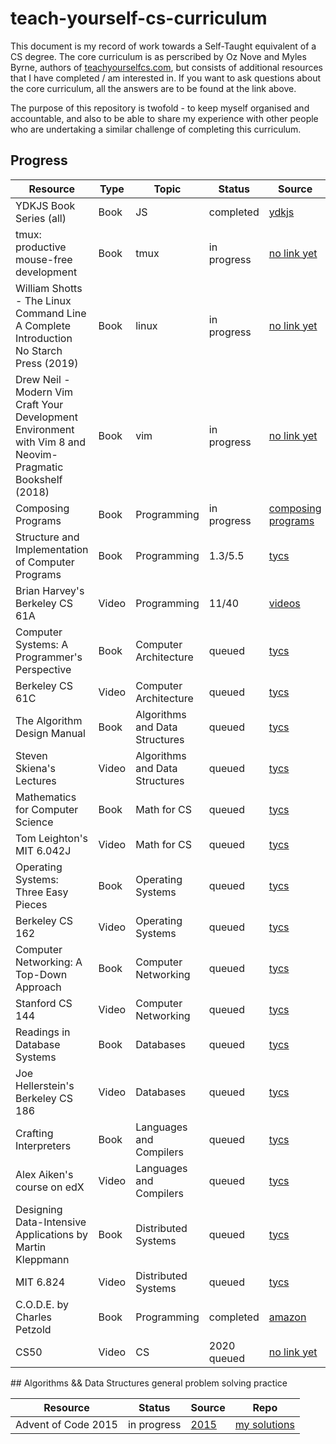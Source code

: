 # teach-yourself-cs-curriculum

This document is my record of work towards a Self-Taught equivalent of a CS degree. The core curriculum is as perscribed by Oz Nove and Myles Byrne, authors of [teachyourselfcs.com](https://teachyourselfcs.com), but consists of additional resources that I have completed / am interested in. If you want to ask questions about the core curriculum, all the answers are to be found at the link above.

The purpose of this repository is twofold - to keep myself organised and accountable, and also to be able to share my experience with other people who are undertaking a similar challenge of completing this curriculum.

## Progress

Resource | Type | Topic | Status | Source
---------|------|-------|--------|-------
YDKJS Book Series (all) | Book | JS | completed | [ydkjs](https://github.com/getify/You-Dont-Know-JS)
tmux: productive mouse-free development | Book | tmux | in progress | [no link yet]() 
William Shotts - The Linux Command Line A Complete Introduction No Starch Press (2019) | Book | linux | in progress | [no link yet]() 
Drew Neil - Modern Vim Craft Your Development Environment with Vim 8 and Neovim-Pragmatic Bookshelf (2018) | Book | vim | in progress | [no link yet]() 
Composing Programs | Book | Programming | in progress | [composing programs](https://composingprograms.com/) 
Structure and Implementation of Computer Programs | Book | Programming | 1.3/5.5 | [tycs](https://teachyourselfcs.com/)
Brian Harvey's Berkeley CS 61A | Video |  Programming | 11/40 | [videos](https://archive.org/details/ucberkeley-webcast-PL3E89002AA9B9879E?sort=titleSorter)
Computer Systems: A Programmer's Perspective | Book | Computer Architecture | queued | [tycs](https://teachyourselfcs.com/)
Berkeley CS 61C | Video | Computer Architecture | queued | [tycs](https://teachyourselfcs.com/)
The Algorithm Design Manual | Book | Algorithms and Data Structures | queued | [tycs](https://teachyourselfcs.com/)
Steven Skiena's Lectures | Video | Algorithms and Data Structures | queued | [tycs](https://teachyourselfcs.com/)
Mathematics for Computer Science | Book | Math for CS | queued | [tycs](https://teachyourselfcs.com/)
Tom Leighton's MIT 6.042J | Video | Math for CS | queued | [tycs](https://teachyourselfcs.com/)
Operating Systems: Three Easy Pieces | Book | Operating Systems | queued | [tycs](https://teachyourselfcs.com/)
Berkeley CS 162 | Video | Operating Systems | queued | [tycs](https://teachyourselfcs.com/)
Computer Networking: A Top-Down Approach | Book | Computer Networking | queued | [tycs](https://teachyourselfcs.com/)
Stanford CS 144 | Video | Computer Networking | queued | [tycs](https://teachyourselfcs.com/)
Readings in Database Systems | Book | Databases | queued | [tycs](https://teachyourselfcs.com/)
Joe Hellerstein's Berkeley CS 186 | Video | Databases | queued | [tycs](https://teachyourselfcs.com/)
Crafting Interpreters | Book | Languages and Compilers | queued | [tycs](https://teachyourselfcs.com/)
Alex Aiken's course on edX | Video | Languages and Compilers | queued | [tycs](https://teachyourselfcs.com/)
Designing Data-Intensive Applications by Martin Kleppmann | Book | Distributed Systems | queued | [tycs](https://teachyourselfcs.com/)
MIT 6.824 | Video | Distributed Systems | queued | [tycs](https://teachyourselfcs.com/)
C.O.D.E. by Charles Petzold | Book | Programming | completed | [amazon](https://www.amazon.co.uk/Code-Language-Computer-Hardware-Software/dp/0735611319/ref=sr_1_1?adgrpid=50764275022&dchild=1&gclid=CjwKCAiAnvj9BRA4EiwAuUMDfyT5n7YXKm936Z8c81dv1Zk3kFNT3XOw6WG6fv90hR5zkOFLpAvgpxoCnF0QAvD_BwE&hvadid=259073923662&hvdev=c&hvlocint=9045954&hvlocphy=20853&hvnetw=g&hvqmt=b&hvrand=15507896899033965839&hvtargid=kwd-300578219443&hydadcr=17607_1775410&keywords=charles+petzold+code&qid=1606314907&sr=8-1&tag=googhydr-21)
CS50 | Video | CS | 2020 queued | [no link yet]()


## Algorithms && Data Structures general problem solving practice

Resource | Status | Source | Repo
---------|--------|--------|-----
Advent of Code 2015 | in progress | [2015](https://adventofcode.com/2015) | [my solutions](https://github.com/danielkaczmarczyk/adventOfCode)

